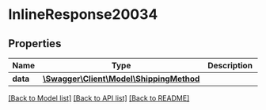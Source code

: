 # InlineResponse20034

## Properties
Name | Type | Description | Notes
------------ | ------------- | ------------- | -------------
**data** | [**\Swagger\Client\Model\ShippingMethod**](ShippingMethod.md) |  | [optional] 

[[Back to Model list]](../../README.md#documentation-for-models) [[Back to API list]](../../README.md#documentation-for-api-endpoints) [[Back to README]](../../README.md)

